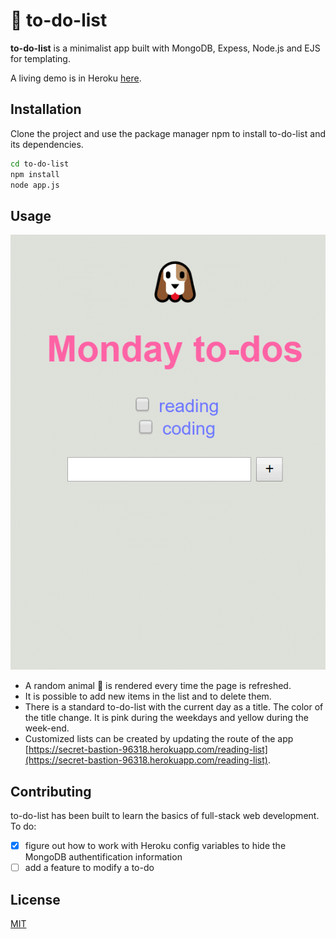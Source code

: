 # 📝 to-do-list

**to-do-list** is a minimalist app built with MongoDB, Expess, Node.js and EJS for templating.

A living demo is in Heroku [here](https://secret-bastion-96318.herokuapp.com/).

## Installation

Clone the project and use the package manager npm to install to-do-list and its dependencies.

```bash
cd to-do-list
npm install
node app.js
```

## Usage

![Demo](demo.gif)  
* A random animal 🦄 is rendered every time the page is refreshed.
* It is possible to add new items in the list and to delete them.
* There is a standard to-do-list with the current day as a title. The color of the title change. It is pink during the weekdays and yellow during the week-end.
* Customized lists can be created by updating the route of the app [https://secret-bastion-96318.herokuapp.com/reading-list](https://secret-bastion-96318.herokuapp.com/reading-list).

## Contributing
to-do-list has been built to learn the basics of full-stack web development.  
To do:
- [x] figure out how to work with Heroku config variables to hide the MongoDB authentification information
- [ ] add a feature to modify a to-do

## License
[MIT](https://choosealicense.com/licenses/mit/)